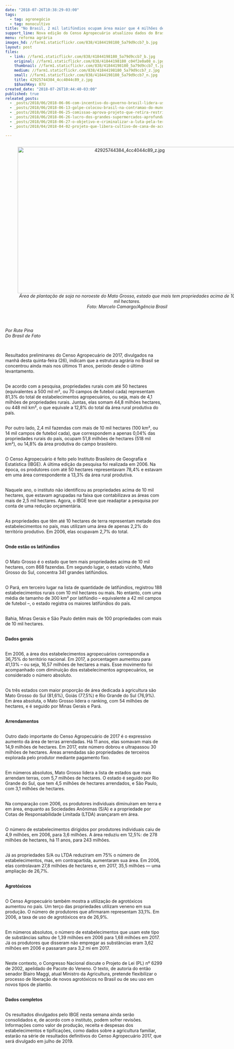 ```yaml
---
date: "2018-07-26T10:38:29-03:00"
tags:
  - tag: agronegócio
  - tag: monocultivo
title: "No Brasil, 2 mil latifúndios ocupam área maior que 4 milhões de propriedades rurais"
support_line: Nova edição do Censo Agropecuário atualizou dados do Brasil agrário; arrendamento de terras dobrou em 11 anos
menu: reforma agrária
images_hd: //farm1.staticflickr.com/838/41844198180_5a79d9ccb7_b.jpg
layout: post
files:
  - link: //farm1.staticflickr.com/838/41844198180_5a79d9ccb7_b.jpg
    original: //farm1.staticflickr.com/838/41844198180_c04f2e0a08_o.jpg
    thumbnail: //farm1.staticflickr.com/838/41844198180_5a79d9ccb7_t.jpg
    medium: //farm1.staticflickr.com/838/41844198180_5a79d9ccb7_z.jpg
    small: //farm1.staticflickr.com/838/41844198180_5a79d9ccb7_n.jpg
    title: 42925744384_4cc4044c89_z.jpg
    $$hashKey: 07U
created_date: "2018-07-26T10:44:40-03:00"
published: true
releated_posts:
  - _posts/2018/06/2018-06-06-com-incentivo-do-governo-brasil-lidera-uso-de-agrotoxicos-que-matam-184-por-ano.md
  - _posts/2018/06/2018-06-13-golpe-colocou-brasil-na-contramao-do-mundo-na-legislacao-ambiental.md
  - _posts/2018/06/2018-06-25-comissao-aprova-projeto-que-retira-restricoes-do-uso-de-agrotoxicos.md
  - _posts/2018/06/2018-06-26-lucro-dos-grandes-supermercados-aprofunda-desigualdades-no-campo.md
  - _posts/2018/06/2018-06-27-o-objetivo-e-criminalizar-a-luta-pela-terra-afirma-dirigente-do-mst-sobre-materia-da-istoe.md
  - _posts/2018/04/2018-04-02-projeto-que-libera-cultivo-de-cana-de-acucar-na-amazonia-afeta-meio-ambiente.md

---
```

<div style="text-align:center">
<figure class="image" style="display:inline-block"><img alt="42925744384_4cc4044c89_z.jpg" height="467" src="//farm1.staticflickr.com/838/41844198180_5a79d9ccb7_b.jpg" width="700" />
<figcaption><em>&Aacute;rea de planta&ccedil;&atilde;o de soja no noroeste do Mato Grosso, estado que mais tem propriedades acima de 10 mil hectares.<br />
Foto: Marcelo Camargo/Ag&ecirc;ncia Brasil</em></figcaption>
</figure>
</div>

<p>&nbsp;</p>

<p><em>Por Rute Pina<br />
Do Brasil de Fato</em></p>

<p>&nbsp;</p>

<p>Resultados preliminares do Censo Agropecu&aacute;rio de 2017, divulgados na manh&atilde; desta quinta-feira (26), indicam que a estrutura agr&aacute;ria no Brasil se concentrou ainda mais nos &uacute;ltimos 11 anos, per&iacute;odo desde o &uacute;ltimo levantamento.&nbsp;</p>

<p><br />
De acordo com a pesquisa, propriedades rurais com at&eacute; 50 hectares (equivalentes a 500 mil m&sup2;, ou 70 campos de futebol cada) representam 81,3% do total de estabelecimentos agropecu&aacute;rios, ou seja, mais de 4,1 milh&otilde;es de propriedades rurais. Juntas, elas somam 44,8 milh&otilde;es hectares, ou 448 mil km&sup2;, o que equivale a 12,8% do total da &aacute;rea rural produtiva do pa&iacute;s.</p>

<p><br />
Por outro lado, 2,4 mil fazendas com mais de 10 mil hectares (100 km&sup2;, ou 14 mil campos de futebol cada), que correspondem a apenas 0,04% das propriedades rurais do pa&iacute;s, ocupam 51,8 milh&otilde;es de hectares (518 mil km&sup2;), ou 14,8% da &aacute;rea produtiva do campo brasileiro.</p>

<p><br />
O Censo Agropecu&aacute;rio &eacute; feito pelo Instituto Brasileiro de Geografia e Estat&iacute;stica (IBGE). A &uacute;ltima edi&ccedil;&atilde;o da pesquisa foi realizada em 2006. Na &eacute;poca, os produtores com at&eacute; 50 hectares representavam 78,4% e estavam em uma &aacute;rea correspondente a 13,3% da &aacute;rea rural produtiva.&nbsp;</p>

<p><br />
Naquele ano, o instituto n&atilde;o identificou as propriedades acima de 10 mil hectares, que estavam agrupadas na faixa que contabilizava as &aacute;reas com mais de 2,5 mil hectares. Agora, o IBGE teve que readaptar a pesquisa por conta de uma redu&ccedil;&atilde;o or&ccedil;ament&aacute;ria.</p>

<p><br />
As propriedades que t&ecirc;m at&eacute; 10 hectares de terra representam metade dos estabelecimentos no pa&iacute;s, mas utilizam uma &aacute;rea de apenas 2,2% do territ&oacute;rio produtivo. Em 2006, elas ocupavam 2,7% do total.</p>

<p><br />
<strong>Onde est&atilde;o os latif&uacute;ndios</strong></p>

<p><br />
O Mato Grosso &eacute; o estado que tem mais propriedades acima de 10 mil hectares, com 868 fazendas. Em segundo lugar, o estado vizinho, Mato Grosso do Sul, concentra 341 grandes latif&uacute;ndios.&nbsp;</p>

<p><br />
O Par&aacute;, em terceiro lugar na lista de quantidade de latif&uacute;ndios, registrou 188 estabelecimentos rurais com 10 mil hectares ou mais. No entanto, com uma m&eacute;dia de tamanho de 300 km&sup2; por latif&uacute;ndio &ndash; equivalente a 42 mil campos de futebol &ndash;, o estado registra os maiores latif&uacute;ndios do pa&iacute;s.</p>

<p><br />
Bahia, Minas Gerais e S&atilde;o Paulo det&ecirc;m mais de 100 propriedades com mais de 10 mil hectares.</p>

<p><br />
<strong>Dados gerais</strong></p>

<p><br />
Em 2006, a &aacute;rea dos estabelecimentos agropecu&aacute;rios correspondia a 36,75% do territ&oacute;rio nacional. Em 2017, a porcentagem aumentou para 41,13% &ndash; ou seja, 16,57 milh&otilde;es de hectares a mais. Esse movimento foi acompanhado com diminui&ccedil;&atilde;o dos estabelecimentos agropecu&aacute;rios, se considerado o n&uacute;mero absoluto.</p>

<p><br />
Os tr&ecirc;s estados com maior propor&ccedil;&atilde;o de &aacute;rea dedicada &agrave; agricultura s&atilde;o Mato Grosso do Sul (81,6%), Goi&aacute;s (77,5%) e Rio Grande do Sul (76,9%). Em &aacute;rea absoluta, o Mato Grosso lidera o ranking, com 54 milh&otilde;es de hectares, e &eacute; seguido por Minas Gerais e Par&aacute;.</p>

<p><br />
<strong>Arrendamentos</strong></p>

<p><br />
Outro dado importante do Censo Agropecu&aacute;rio de 2017 &eacute; o expressivo aumento da &aacute;rea de terras arrendadas. H&aacute; 11 anos, elas somavam mais de 14,9 milh&otilde;es de hectares. Em 2017, este n&uacute;mero dobrou e ultrapassou 30 milh&otilde;es de hectares. &Aacute;reas arrendadas s&atilde;o propriedades de terceiros explorada pelo produtor mediante pagamento fixo.</p>

<p><br />
Em n&uacute;meros absolutos, Mato Grosso lidera a lista de estados que mais arrendam terras, com 5,7 milh&otilde;es de hectares. O estado &eacute; seguido por Rio Grande do Sul, que tem 4,5 milh&otilde;es de hectares arrendados, e S&atilde;o Paulo, com 3,1 milh&otilde;es de hectares.&nbsp;</p>

<p><br />
Na compara&ccedil;&atilde;o com 2006, os produtores individuais diminu&iacute;ram em terra e em &aacute;rea, enquanto as Sociedades An&ocirc;nimas (S/A) e a propriedade por Cotas de Responsabilidade Limitada (LTDA) avan&ccedil;aram em &aacute;rea.</p>

<p><br />
O n&uacute;mero de estabelecimentos dirigidos por produtores individuais caiu de 4,9 milh&otilde;es, em 2006, para 3,6 milh&otilde;es. A &aacute;rea reduziu em 12,5%: de 278 milh&otilde;es de hectares, h&aacute; 11 anos, para 243 milh&otilde;es.</p>

<p><br />
J&aacute; as propriedades S/A ou LTDA reduziram em 75% o n&uacute;mero de estabelecimentos, mas, em contrapartida, aumentaram sua &aacute;rea. Em 2006, elas controlavam 27,8 milh&otilde;es de hectares e, em 2017, 35,5 milh&otilde;es &mdash; uma amplia&ccedil;&atilde;o de 26,7%.&nbsp;</p>

<p><br />
<strong>Agrot&oacute;xicos</strong></p>

<p><br />
O Censo Agropecu&aacute;rio tamb&eacute;m mostra a utiliza&ccedil;&atilde;o de agrot&oacute;xicos aumentou no pa&iacute;s. Um ter&ccedil;o das propriedades utilizam veneno em sua produ&ccedil;&atilde;o. O n&uacute;mero de produtores que afirmaram representam 33,1%. Em 2006, a taxa de uso de agrot&oacute;xicos era de 26,9%.</p>

<p><br />
Em n&uacute;meros absolutos, o n&uacute;mero de estabelecimentos que usam este tipo de subst&acirc;ncias saltou de 1,39 milh&otilde;es em 2006 para 1,68 milh&otilde;es em 2017. J&aacute; os produtores que disseram n&atilde;o empregar as subst&acirc;ncias eram 3,62 milh&otilde;es em 2006 e passaram para 3,2 mi em 2017.</p>

<p><br />
Neste contexto, o Congresso Nacional discute o Projeto de Lei (PL) n&ordm; 6299 de 2002, apelidado de Pacote do Veneno. O texto, de autoria do ent&atilde;o senador Blairo Maggi, atual Ministro da Agricultura, pretende flexibilizar o processo de libera&ccedil;&atilde;o de novos agrot&oacute;xicos no Brasil ou de seu uso em novos tipos de plantio.</p>

<p><br />
<strong>Dados completos</strong></p>

<p><br />
Os resultados divulgados pelo IBGE nesta semana ainda ser&atilde;o consolidados e, de acordo com o instituto, podem sofrer revis&otilde;es. Informa&ccedil;&otilde;es como valor de produ&ccedil;&atilde;o, receita e despesas dos estabelecimentos e tipifica&ccedil;&otilde;es, como dados sobre a agricultura familiar, estar&atilde;o na s&eacute;rie de resultados definitivos do Censo Agropecu&aacute;rio 2017, que ser&aacute; divulgado em julho de 2019.</p>
